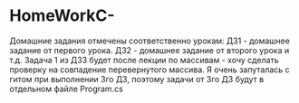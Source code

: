 # HomeWorkC-
Домашние задания отмечены соответственно урокам: ДЗ1 - домашнее задание от первого урока.
ДЗ2 - домашнее задание от второго урока и т.д.
Задача 1 из ДЗ3 будет после лекции по массивам - хочу сделать проверку на совпадение перевернутого массива.
Я очень запуталась с гитом при выполнении 3го ДЗ, поэтому задачи от 3го ДЗ будут в отдельном файле Program.cs
